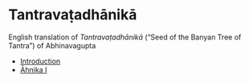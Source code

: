 # Tantravaṭadhānikā

English translation of *Tantravaṭadhānikā* (“Seed of the Banyan Tree of Tantra”) of Abhinavagupta

- [Introduction](/introduction.md)
- [Āhnika I](/ahnika01.md)

